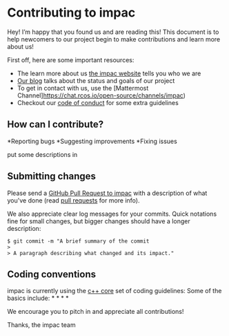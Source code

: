 # Contributing to impac

Hey! I’m happy that you found us and are reading this! This document is to help newcomers to our project begin to make contributions and learn more about us!

First off, here are some important resources:

  * The learn more about us [the impac website](https://ethanlynn.github.io/impac/) tells you who we are
  * [Our blog](https://rcos.io/projects/ethanlynn/impac/blog) talks about the status and goals of our project
  * To get in contact with us, use the [Mattermost Channel]https://chat.rcos.io/open-source/channels/impac)
  * Checkout our [code of conduct](https://github.com/ethanlynn/impac/blob/master/CODE_OF_CONDUCT.md) for some extra guidelines
  
## How can I contribute?
  *Reporting bugs
  *Suggesting improvements
  *Fixing issues

put some descriptions in 

## Submitting changes

Please send a [GitHub Pull Request to impac](https://github.com/ethanlynn/impac/pull/new/master) with a description of what you've done (read [pull requests](http://help.github.com/pull-requests/) for more info).

We also appreciate clear log messages for your commits. Quick notations fine for small changes, but bigger changes should have a longer description:

    $ git commit -m "A brief summary of the commit
    > 
    > A paragraph describing what changed and its impact."

## Coding conventions

impac is currently using the [c++ core](https://isocpp.github.io/CppCoreGuidelines/CppCoreGuidelines) set of coding guidelines:
Some of the basics include:
  * 
  *
  *
  *

We encourage you to pitch in and appreciate all contributions!

Thanks,
the impac team
